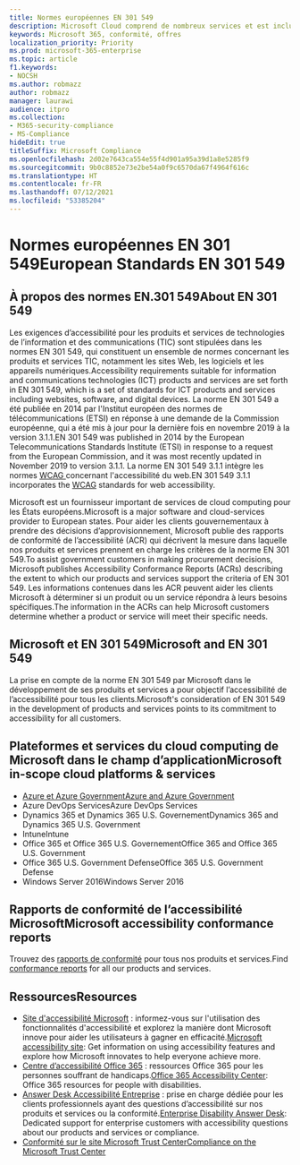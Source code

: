 ```yaml
---
title: Normes européennes EN 301 549
description: Microsoft Cloud comprend de nombreux services et est inclus dans de nombreux rapports de conformité individuels.
keywords: Microsoft 365, conformité, offres
localization_priority: Priority
ms.prod: microsoft-365-enterprise
ms.topic: article
f1.keywords:
- NOCSH
ms.author: robmazz
author: robmazz
manager: laurawi
audience: itpro
ms.collection:
- M365-security-compliance
- MS-Compliance
hideEdit: true
titleSuffix: Microsoft Compliance
ms.openlocfilehash: 2d02e7643ca554e55f4d901a95a39d1a8e5285f9
ms.sourcegitcommit: 9b0c8852e73e2be54a0f9c6570da67f4964f616c
ms.translationtype: HT
ms.contentlocale: fr-FR
ms.lasthandoff: 07/12/2021
ms.locfileid: "53385204"
---
```

# <a name="european-standards-en-301-549"></a><span data-ttu-id="1fac0-104">Normes européennes EN 301 549</span><span class="sxs-lookup"><span data-stu-id="1fac0-104">European Standards EN 301 549</span></span>

## <a name="about-en-301-549"></a><span data-ttu-id="1fac0-105">À propos des normes EN.301 549</span><span class="sxs-lookup"><span data-stu-id="1fac0-105">About EN 301 549</span></span>

<span data-ttu-id="1fac0-106">Les exigences d’accessibilité pour les produits et services de technologies de l’information et des communications (TIC) sont stipulées dans les normes EN 301 549, qui constituent un ensemble de normes concernant les produits et services TIC, notamment les sites Web, les logiciels et les appareils numériques.</span><span class="sxs-lookup"><span data-stu-id="1fac0-106">Accessibility requirements suitable for information and communications technologies (ICT) products and services are set forth in EN 301 549, which is a set of standards for ICT products and services including websites, software, and digital devices.</span></span> <span data-ttu-id="1fac0-107">La norme EN 301 549 a été publiée en 2014 par l'Institut européen des normes de télécommunications (ETSI) en réponse à une demande de la Commission européenne, qui a été mis à jour pour la dernière fois en novembre 2019 à la version 3.1.1.</span><span class="sxs-lookup"><span data-stu-id="1fac0-107">EN 301 549 was published in 2014 by the European Telecommunications Standards Institute (ETSI) in response to a request from the European Commission, and it was most recently updated in November 2019 to version 3.1.1.</span></span> <span data-ttu-id="1fac0-108">La norme EN 301 549 3.1.1 intègre les normes [WCAG ](offering-WCAG-2-1.md) concernant l'accessibilité du web.</span><span class="sxs-lookup"><span data-stu-id="1fac0-108">EN 301 549 3.1.1 incorporates the [WCAG](offering-WCAG-2-1.md) standards for web accessibility.</span></span>

<span data-ttu-id="1fac0-109">Microsoft est un fournisseur important de services de cloud computing pour les États européens.</span><span class="sxs-lookup"><span data-stu-id="1fac0-109">Microsoft is a major software and cloud-services provider to European states.</span></span> <span data-ttu-id="1fac0-110">Pour aider les clients gouvernementaux à prendre des décisions d’approvisionnement, Microsoft publie des rapports de conformité de l’accessibilité (ACR) qui décrivent la mesure dans laquelle nos produits et services prennent en charge les critères de la norme EN 301 549.</span><span class="sxs-lookup"><span data-stu-id="1fac0-110">To assist government customers in making procurement decisions, Microsoft publishes Accessibility Conformance Reports (ACRs) describing the extent to which our products and services support the criteria of EN 301 549.</span></span> <span data-ttu-id="1fac0-111">Les informations contenues dans les ACR peuvent aider les clients Microsoft à déterminer si un produit ou un service répondra à leurs besoins spécifiques.</span><span class="sxs-lookup"><span data-stu-id="1fac0-111">The information in the ACRs can help Microsoft customers determine whether a product or service will meet their specific needs.</span></span>

## <a name="microsoft-and-en-301-549"></a><span data-ttu-id="1fac0-112">Microsoft et EN 301 549</span><span class="sxs-lookup"><span data-stu-id="1fac0-112">Microsoft and EN 301 549</span></span>

<span data-ttu-id="1fac0-113">La prise en compte de la norme EN 301 549 par Microsoft dans le développement de ses produits et services a pour objectif l’accessibilité de l’accessibilité pour tous les clients.</span><span class="sxs-lookup"><span data-stu-id="1fac0-113">Microsoft's consideration of EN 301 549 in the development of products and services points to its commitment to accessibility for all customers.</span></span>

## <a name="microsoft-in-scope-cloud-platforms--services"></a><span data-ttu-id="1fac0-114">Plateformes et services du cloud computing de Microsoft dans le champ d’application</span><span class="sxs-lookup"><span data-stu-id="1fac0-114">Microsoft in-scope cloud platforms & services</span></span>

- [<span data-ttu-id="1fac0-115">Azure et Azure Government</span><span class="sxs-lookup"><span data-stu-id="1fac0-115">Azure and Azure Government</span></span>](https://go.microsoft.com/fwlink/p/?linkid=2051569)
- <span data-ttu-id="1fac0-116">Azure DevOps Services</span><span class="sxs-lookup"><span data-stu-id="1fac0-116">Azure DevOps Services</span></span>
- <span data-ttu-id="1fac0-117">Dynamics 365 et Dynamics 365 U.S. Governement</span><span class="sxs-lookup"><span data-stu-id="1fac0-117">Dynamics 365 and Dynamics 365 U.S. Government</span></span>
- <span data-ttu-id="1fac0-118">Intune</span><span class="sxs-lookup"><span data-stu-id="1fac0-118">Intune</span></span>
- <span data-ttu-id="1fac0-119">Office 365 et Office 365 U.S. Governement</span><span class="sxs-lookup"><span data-stu-id="1fac0-119">Office 365 and Office 365 U.S. Government</span></span>
- <span data-ttu-id="1fac0-120">Office 365 U.S. Government Defense</span><span class="sxs-lookup"><span data-stu-id="1fac0-120">Office 365 U.S. Government Defense</span></span>
- <span data-ttu-id="1fac0-121">Windows Server 2016</span><span class="sxs-lookup"><span data-stu-id="1fac0-121">Windows Server 2016</span></span>

## <a name="microsoft-accessibility-conformance-reports"></a><span data-ttu-id="1fac0-122">Rapports de conformité de l’accessibilité Microsoft</span><span class="sxs-lookup"><span data-stu-id="1fac0-122">Microsoft accessibility conformance reports</span></span>

<span data-ttu-id="1fac0-123">Trouvez des [rapports de conformité](https://cloudblogs.microsoft.com/industry-blog/government/2018/09/11/accessibility-conformance-reports/) pour tous nos produits et services.</span><span class="sxs-lookup"><span data-stu-id="1fac0-123">Find [conformance reports](https://cloudblogs.microsoft.com/industry-blog/government/2018/09/11/accessibility-conformance-reports/) for all our products and services.</span></span>

## <a name="resources"></a><span data-ttu-id="1fac0-124">Ressources</span><span class="sxs-lookup"><span data-stu-id="1fac0-124">Resources</span></span>

- <span data-ttu-id="1fac0-125">[Site d'accessibilité Microsoft](https://www.microsoft.com/accessibility) : informez-vous sur l'utilisation des fonctionnalités d'accessibilité et explorez la manière dont Microsoft innove pour aider les utilisateurs à gagner en efficacité.</span><span class="sxs-lookup"><span data-stu-id="1fac0-125">[Microsoft accessibility site](https://www.microsoft.com/accessibility): Get information on using accessibility features and explore how Microsoft innovates to help everyone achieve more.</span></span>
- <span data-ttu-id="1fac0-126">[Centre d’accessibilité Office 365](https://go.microsoft.com/fwlink/p/?linkid=2051801) : ressources Office 365 pour les personnes souffrant de handicaps.</span><span class="sxs-lookup"><span data-stu-id="1fac0-126">[Office 365 Accessibility Center](https://go.microsoft.com/fwlink/p/?linkid=2051801): Office 365 resources for people with disabilities.</span></span>
- <span data-ttu-id="1fac0-127">[Answer Desk Accessibilité Entreprise](https://go.microsoft.com/fwlink/p/?linkid=2050890) : prise en charge dédiée pour les clients professionnels ayant des questions d’accessibilité sur nos produits et services ou la conformité.</span><span class="sxs-lookup"><span data-stu-id="1fac0-127">[Enterprise Disability Answer Desk](https://go.microsoft.com/fwlink/p/?linkid=2050890): Dedicated support for enterprise customers with accessibility questions about our products and services or compliance.</span></span>
- [<span data-ttu-id="1fac0-128">Conformité sur le site Microsoft Trust Center</span><span class="sxs-lookup"><span data-stu-id="1fac0-128">Compliance on the Microsoft Trust Center</span></span>](https://www.microsoft.com/trust-center/compliance/compliance-overview)
